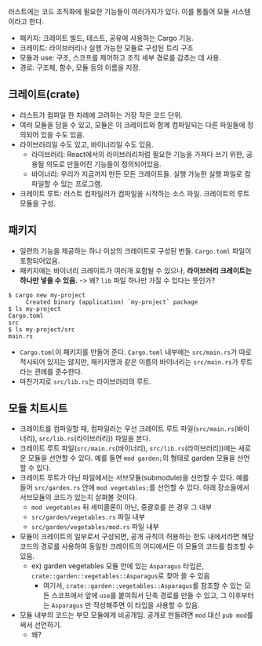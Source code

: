 러스트에는 코드 조직화에 필요한 기능들이 여러가지가 있다. 이를 통틀어 모듈 시스템이라고 한다.

- 패키지: 크레이트 빌드, 테스트, 공유에 사용하는 Cargo 기능.
- 크레이트: 라이브러리나 실행 가능한 모듈로 구성된 트리 구조
- 모듈과 use: 구조, 스코프를 제어하고 조직 세부 경로를 감추는 데 사용.
- 경로: 구조체, 함수, 모듈 등의 이름을 지정.

## 크레이트(crate)

- 러스트가 컴파일 한 차례에 고려하는 가장 작은 코드 단위.
- 여러 모듈을 담을 수 있고, 모듈은 이 크레이트와 함께 컴파일되는 다른 파일들에 정의되어 있을 수도 있음.
- 라이브러리일 수도 있고, 바이너리일 수도 있음.
  - 라이브러리: React에서의 라이브러리처럼 필요한 기능을 가져다 쓰기 위한, 공용될 의도로 만들어진 기능들이 정의되어있음.
  - 바이너리: 우리가 지금까지 만든 모든 크레이트들. 실행 가능한 실행 파일로 컴파일할 수 있는 프로그램.
- 크레이트 루트: 러스트 컴파일러가 컴파일을 시작하는 소스 파일. 크레이트의 루트 모듈을 구성.

## 패키지

- 일련의 기능을 제공하는 하나 이상의 크레이트로 구성된 번들. `Cargo.toml` 파일이 포함되어있음.
- 패키지에는 바이너리 크레이트가 여러개 포함될 수 있으나, **라이브러리 크레이트는 하나만 넣을 수 있음.** -> 왜? `lib` 파일 하나만 가질 수 있다는 뜻인가?

```
$ cargo new my-project
     Created binary (application) `my-project` package
$ ls my-project
Cargo.toml
src
$ ls my-project/src
main.rs
```

- `Cargo.toml`이 패키지를 만들어 준다. `Cargo.toml` 내부에는 `src/main.rs`가 따로 적시되어 있지는 않지만, 패키지명과 같은 이름의 바이너리는 `src/main.rs`가 루트라는 관례를 준수한다.
- 마찬가지로 `src/lib.rs`는 라이브러리의 루트.

## 모듈 치트시트

- 크레이트를 컴파일할 때, 컴파일러는 우선 크레이트 루트 파일(`src/main.rs`(바이너리), `src/lib.rs`(라이브러리)) 파일을 본다.
- 크레이트 루트 파일(`src/main.rs`(바이너리), `src/lib.rs`(라이브러리))에는 새로운 모듈을 선언할 수 있다. 예를 들면 `mod garden;`의 형태로 garden 모듈을 선언할 수 있다.
- 크레이트 루트가 아닌 파일에서는 서브모듈(submodule)을 선언할 수 있다. 예를 들어 `src/garden.rs` 안에 `mod vegetables;`를 선언할 수 있다. 아래 장소들에서 서브모듈의 코드가 있는지 살펴볼 것이다.
  - `mod vegetables` 뒤 세미콜론이 아닌, 중괄호를 쓴 경우 그 내부
  - `src/garden/vegetables.rs` 파일 내부
  - `src/garden/vegetables/mod.rs` 파일 내부
- 모듈이 크레이트의 일부로서 구성되면, 공개 규칙이 허용하는 한도 내에서라면 해당 코드의 경로를 사용하여 동일한 크레이트의 어디에서든 이 모듈의 코드를 참조할 수 있음.
  - ex) garden vegetables 모듈 안에 있는 `Asparagus` 타입은, `crate::garden::vegetables::Asparagus`로 찾아 쓸 수 있음
    - 여기서, `crate::garden::vegetables::Asparagus`를 참조할 수 있는 모든 스코프에서 앞에 `use`를 붙여줘서 단축 경로를 만들 수 있고, 그 이후부터는 `Asparagus` 만 작성해주면 이 타입을 사용할 수 있음.
- 모듈 내부의 코드는 부모 모듈에게 비공개임. 공개로 만들려면 `mod` 대신 `pub mod`를 써서 선언하기.
  - 왜?
